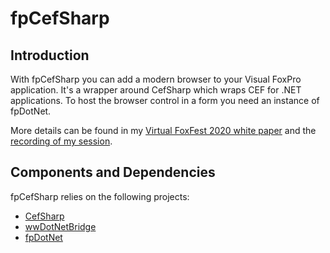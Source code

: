 # fpCefSharp
## Introduction
With fpCefSharp you can add a modern browser to your Visual FoxPro application. It's a wrapper around CefSharp which wraps CEF for .NET applications. To host the browser control in a form you need an instance of fpDotNet.

More details can be found in my [Virtual FoxFest 2020 white paper](https://github.com/cwollenhaupt/fpCefSharp/blob/master/Demos/Files/Wollenhaupt_Browser.pdf) and the [recording of my session](https://www.youtube.com/watch?v=hf5pQKOb0n4). 

## Components and Dependencies
fpCefSharp relies on the following projects:

- [CefSharp](https://github.com/cefsharp/CefSharp)
- [wwDotNetBridge](https://github.com/RickStrahl/wwDotnetBridge)
- [fpDotNet](https://github.com/cwollenhaupt/fpDotNet)
